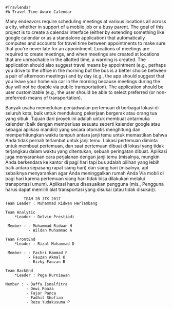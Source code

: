 	#Travlendar
	#A Travel-Time-Aware Calendar

   Many endeavors require scheduling meetings at various locations all across a city, whether in support of a mobile job or a busy parent. The goal of this project is to create a calendar interface (either by extending something like google calendar or as a standalone application) that automatically computes and accounts for travel time between appointments to make sure that you're never late for an appointment. Locations of meetings are required to create meetings, and when meetings are created at locations that are unreachable in the allotted time, a warning is created. The application should also suggest travel means by appointment (e.g., perhaps you drive to the office in the morning but the bus is a better choice between a pair of afternoon meetings) and by day (e.g., the app should suggest that you leave your home via car in the morning because meetings during the day will not be doable via public transportation). The application should be user customizable (e.g., the user should be able to select preferred (or non-preferred) means of transportation).

  Banyak usaha memerlukan penjadwalan pertemuan di berbagai lokasi di seluruh kota, baik untuk mendukung pekerjaan bergerak atau orang tua yang sibuk. Tujuan dari proyek ini adalah untuk membuat antarmuka kalender (baik dengan memperluas sesuatu seperti kalender google atau sebagai aplikasi mandiri) yang secara otomatis menghitung dan memperhitungkan waktu tempuh antara janji temu untuk memastikan bahwa Anda tidak pernah terlambat untuk janji temu. Lokasi pertemuan diminta untuk membuat pertemuan, dan saat pertemuan dibuat di lokasi yang tidak terjangkau dalam waktu yang ditentukan, sebuah peringatan dibuat. Aplikasi juga menyarankan cara perjalanan dengan janji temu (misalnya, mungkin Anda berkendara ke kantor di pagi hari tapi bus adalah pilihan yang lebih baik antara sepasang rapat siang hari) dan siang hari (misalnya, apl sebaiknya menyarankan agar Anda meninggalkan rumah Anda Via mobil di pagi hari karena pertemuan siang hari tidak bisa dilakukan melalui transportasi umum). Aplikasi harus disesuaikan pengguna (mis., Pengguna harus dapat memilih alat transportasi yang disukai (atau tidak disukai)).


			TEAM 2B JTK 2017
	Team Leader : Muhammad Ridwan Herlambang

	Team Analytic
		*Leader : Delvin Prestiadi
 
	 Member : - Muhammad Ridwan H
        	  - Wildan Muhammad A

	Team FrontEnd 
		*Leader : Rizal Muhammad D
 
	 Member : - Fachri Hammad F
        	  - Fauzan Akmal K
          	  - Rizky Fauzan B

	Team BackEnd
		*Leader : Pega Kurniawan

	Member : - Daffa Isnalfitra
        	 - Dewi Roaza
          	 - Fajar Panca
          	 - Fadhil Shofian
          	 - Reza Yudakusuma P
